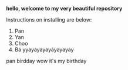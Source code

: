 **hello, welcome to my very beautiful repository**

Instructions on installing are below:
1. Pan
2. Yan
3. Choo
4. Ba
yyayayayayayayayay

pan birdday
 wow it's my birthday
 